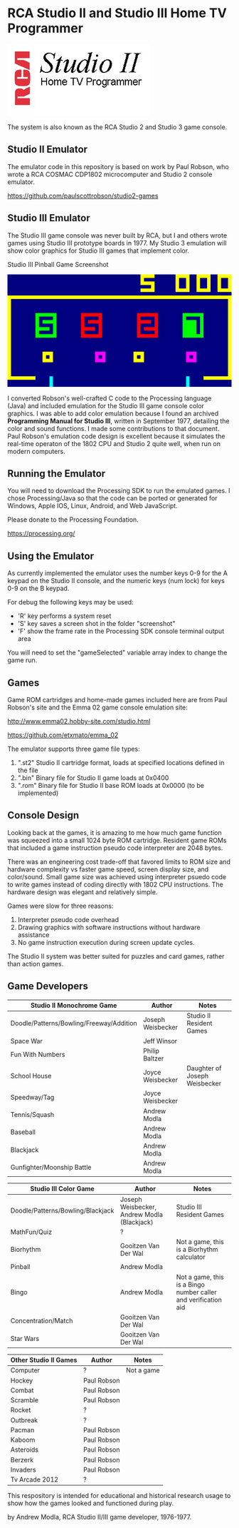 # RCA Studio II and Studio III Home TV Programmer
![](Studio2logo.jpg)

The system is also known as the RCA Studio 2 and Studio 3 game console.

## Studio II Emulator

The emulator code in this repository is based on work by Paul Robson, 
who wrote a RCA COSMAC CDP1802 microcomputer and Studio 2 console emulator.

https://github.com/paulscottrobson/studio2-games 

## Studio III Emulator

The Studio III game console was never built by RCA, but I and others wrote games using Studio III prototype boards in 1977.
My Studio 3 emulation will show color graphics for Studio III games that implement color. 

Studio III Pinball Game Screenshot

![Screenshot of Studio III Pinball Game](Studio2/screenshot/pinball.png)

I converted Robson's well-crafted C code to the Processing language (Java) and included
emulation for the Studio III game console color graphics. I was able to add color emulation because I found an archived **Programming Manual for Studio III**, written in September 1977, detailing the color and sound functions. I made some contributions to that document. Paul Robson's emulation code design
is excellent because it simulates the real-time operaton of the 1802 CPU and Studio 2 quite well, when run
on modern computers. 

## Running the Emulator

You will need to download the Processing SDK to run the emulated games. 
I chose Processing/Java so that the code can be ported or generated for Windows, Apple IOS, Linux, Android, and Web JavaScript.

Please donate to the Processing Foundation.

https://processing.org/

## Using the Emulator

As currently implemented the emulator uses the number keys 0-9 for the A keypad on the Studio II console, and the numeric keys (num lock) for keys 0-9 on the B keypad.

For debug the following keys may be used:
- 'R' key performs a system reset
- 'S' key saves a screen shot in the folder "screenshot"
- 'F' show the frame rate in the Processing SDK console terminal output area

You will need to set the "gameSelected" variable array index to change the game run.

## Games
Game ROM cartridges and home-made games included here are from Paul Robson's site and the Emma 02 game console emulation site:

http://www.emma02.hobby-site.com/studio.html

https://github.com/etxmato/emma_02

The emulator supports three game file types:
1. ".st2" Studio II cartridge format, loads at specified locations defined in the file
2. ".bin" Binary file for Studio II game loads at 0x0400
3. ".rom" Binary file for Studio II base ROM loads at 0x0000 (to be implemented)

## Console Design
Looking back at the games, it is amazing to me how much game function was squeezed into a small 1024 byte ROM cartridge. 
Resident game ROMs that included a game instruction pseudo code interpreter are 2048 bytes.

There was an engineering cost trade-off that favored limits to ROM size and hardware complexity vs faster game speed, screen display size, and color/sound.
Small game size was achieved using interpreter psuedo code to write games instead of coding directly with 1802 CPU instructions. The hardware design was elegant and relatively simple.

Games were slow for three reasons: 
1. Interpreter pseudo code overhead
2. Drawing graphics with software instructions without hardware assistance 
3. No game instruction execution during screen update cycles. 

The Studio II system was better suited for puzzles and card games, rather than action games. 


## Game Developers
| Studio II Monochrome Game | Author | Notes |
| --------- | ------ | ----- |
| Doodle/Patterns/Bowling/Freeway/Addition | Joseph Weisbecker | Studio II Resident Games |
| Space War | Jeff Winsor | |
| Fun With Numbers | Philip Baltzer |   |
| School House | Joyce Weisbecker | Daughter of Joseph Weisbecker |
| Speedway/Tag | Joyce Weisbecker | |
| Tennis/Squash | Andrew Modla | |
| Baseball | Andrew Modla | |
| Blackjack | Andrew Modla | |
| Gunfighter/Moonship Battle | Andrew Modla  | |

| Studio III Color Game | Author | Notes |
| --------- | ------ | ----- |
| Doodle/Patterns/Bowling/Blackjack | Joseph Weisbecker, Andrew Modla (Blackjack) | Studio III Resident Games |
| MathFun/Quiz | ? |  |
| Biorhythm | Gooitzen Van Der Wal | Not a game, this is a Biorhythm calculator |
| Pinball | Andrew Modla |  |
| Bingo | Andrew Modla | Not a game, this is a Bingo number caller and verification aid |
| Concentration/Match | Gooitzen Van Der Wal |  |
| Star Wars | Gooitzen Van Der Wal |  |

| Other Studio II Games | Author | Notes |
| --------- | ------ | ----- |
| Computer | ? | Not a game |
| Hockey | Paul Robson | |
| Combat | Paul Robson | |
| Scramble | Paul Robson | |
| Rocket | ? | |
| Outbreak | ? | |
| Pacman | Paul Robson | |
| Kaboom | Paul Robson | |
| Asteroids | Paul Robson | |
| Berzerk | Paul Robson | |
| Invaders | Paul Robson | |
| Tv Arcade 2012 | ? | |

This respository is intended for educational and historical research usage to show how the games looked and functioned during play. 

by Andrew Modla, RCA Studio II/III game developer, 1976-1977.

